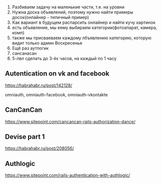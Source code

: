 1. Разбиваем задачу на маленькие части, т.е. на уровни 
2. Нужна доска объявлений, поэтому нужно найти примеры досок(онлайнер - типичный пример)
4. Как вариант в будущем распарсить онлайнер и найти кучу картинок
5. есть объявление, мы еему выбираем категории(фотоапарат, камера, комп)
6. также мы присваеваем каждому лбъявлению категорию, которую видит только админ
Воскресенье 
1. Ещё раз аутлогик
2. сансанасан
3. 5-лвл сделать
до 3-ёх часов, на каждый по 1 часу

## Autentication on vk and facebook 

https://habrahabr.ru/post/142128/

omniauth, omniauth-facebook, omniauth-vkontakte
## CanCanCan

https://www.sitepoint.com/cancancan-rails-authorization-dance/


## Devise part 1
https://habrahabr.ru/post/208056/
## Authlogic
https://www.sitepoint.com/rails-authentication-with-authlogic/
